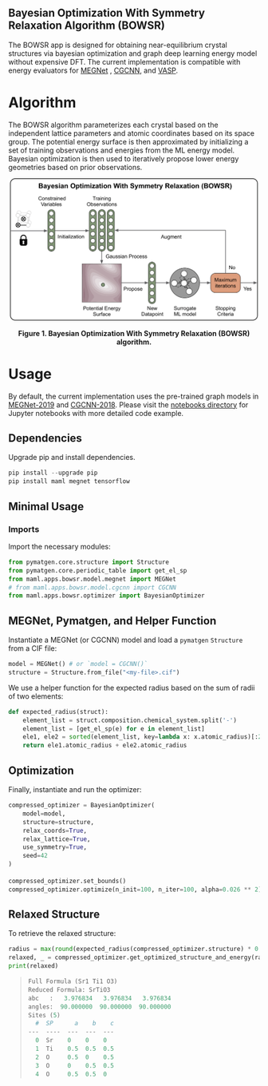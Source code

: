 ## Bayesian Optimization With Symmetry Relaxation Algorithm (BOWSR)

The BOWSR app is designed for obtaining near-equilibrium crystal structures via
bayesian optimization and graph deep learning energy model without expensive
DFT. The current implementation is compatible with energy evaluators
for [MEGNet](https://github.com/materialsvirtuallab/megnet)
, [CGCNN](https://github.com/txie-93/cgcnn), and [VASP](https://www.vasp.at).

# Algorithm

The BOWSR algorithm parameterizes each crystal based on the independent lattice
parameters and atomic coordinates based on its space group. The potential
energy surface is then approximated by initializing a set of training
observations and energies from the ML energy model. Bayesian optimization is
then used to iteratively propose lower energy geometries based on prior
observations.

![BOWSR algorithm](../../../resources/bowsr_algo.png)
<div align='center'><strong>Figure 1. Bayesian Optimization With Symmetry Relaxation (BOWSR) algorithm.</strong></div>

# Usage

By default, the current implementation uses the pre-trained graph models
in [MEGNet-2019](https://github.com/materialsvirtuallab/megnet/tree/master/mvl_models/mp-2019.4.1)
and [CGCNN-2018](https://github.com/txie-93/cgcnn/tree/master/pre-trained).
Please visit the [notebooks directory](../../../notebooks/bowsr) for Jupyter
notebooks with more detailed code example.

## Dependencies
Upgrade pip and install dependencies.
```python
pip install --upgrade pip
pip install maml megnet tensorflow
```

## Minimal Usage
### Imports
Import the necessary modules:
```python
from pymatgen.core.structure import Structure
from pymatgen.core.periodic_table import get_el_sp
from maml.apps.bowsr.model.megnet import MEGNet
# from maml.apps.bowsr.model.cgcnn import CGCNN
from maml.apps.bowsr.optimizer import BayesianOptimizer
```
## MEGNet, Pymatgen, and Helper Function
Instantiate a MEGNet (or CGCNN) model and load a `pymatgen` `Structure` from a CIF file:
```python
model = MEGNet() # or `model = CGCNN()`
structure = Structure.from_file("<my-file>.cif")
```
We use a helper function for the expected radius based on the sum of radii of two elements:
```python
def expected_radius(struct):
    element_list = struct.composition.chemical_system.split('-')
    element_list = [get_el_sp(e) for e in element_list]
    ele1, ele2 = sorted(element_list, key=lambda x: x.atomic_radius)[:2]
    return ele1.atomic_radius + ele2.atomic_radius
```
## Optimization
Finally, instantiate and run the optimizer:
```python
compressed_optimizer = BayesianOptimizer(
    model=model, 
    structure=structure, 
    relax_coords=True, 
    relax_lattice=True,
    use_symmetry=True, 
    seed=42
)

compressed_optimizer.set_bounds()
compressed_optimizer.optimize(n_init=100, n_iter=100, alpha=0.026 ** 2)
```
## Relaxed Structure
To retrieve the relaxed structure:
```python
radius = max(round(expected_radius(compressed_optimizer.structure) * 0.6, 2), 1.1)
relaxed, _ = compressed_optimizer.get_optimized_structure_and_energy(radius=radius)
print(relaxed)
```
> ```python
> Full Formula (Sr1 Ti1 O3)
> Reduced Formula: SrTiO3
> abc   :   3.976834   3.976834   3.976834
> angles:  90.000000  90.000000  90.000000
> Sites (5)
>   #  SP      a    b    c
> ---  ----  ---  ---  ---
>   0  Sr    0    0    0
>   1  Ti    0.5  0.5  0.5
>   2  O     0.5  0    0.5
>   3  O     0    0.5  0.5
>   4  O     0.5  0.5  0
> ```
